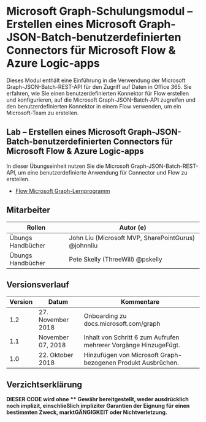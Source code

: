 # <a name="microsoft-graph-training-module---create-a-microsoft-graph-json-batch-custom-connector-for-microsoft-flow--azure-logic-apps"></a>Microsoft Graph-Schulungsmodul – Erstellen eines Microsoft Graph-JSON-Batch-benutzerdefinierten Connectors für Microsoft Flow & Azure Logic-apps

Dieses Modul enthält eine Einführung in die Verwendung der Microsoft Graph-JSON-Batch-REST-API für den Zugriff auf Daten in Office 365. Sie erfahren, wie Sie einen benutzerdefinierten Konnektor für Flow erstellen und konfigurieren, auf die Microsoft Graph-JSON-Batch-API zugreifen und den benutzerdefinierten Konnektor in einem Flow verwenden, um ein Microsoft-Team zu erstellen.

## <a name="lab---create-a-microsoft-graph-json-batch-custom-connector-for-microsoft-flow--azure-logic-apps"></a>Lab – Erstellen eines Microsoft Graph-JSON-Batch-benutzerdefinierten Connectors für Microsoft Flow & Azure Logic-apps

In dieser Übungseinheit nutzen Sie die Microsoft Graph-JSON-Batch-REST-API, um eine benutzerdefinierte Anwendung für Connector und Flow zu erstellen.

- [Flow Microsoft Graph-Lernprogramm](https://docs.microsoft.com/graph/training/flow-tutorial)

## <a name="contributors"></a>Mitarbeiter

| Rollen | Autor (e) |
| ------| ----------|
| Übungs Handbücher | John Liu (Microsoft MVP, SharePointGurus) @johnnliu |
| Übungs Handbücher | Pete Skelly (ThreeWill) @pskelly |

## <a name="version-history"></a>Versionsverlauf

| Version | Datum | Kommentare |
| ------- | -----| -------- |
| 1.2 | 27. November 2018 | Onboarding zu docs.microsoft.com/graph |
| 1.1 | November 07, 2018 | Inhalt von Schritt 6 zum Aufrufen mehrerer Vorgänge HinzugeFügt. |
| 1.0 | 22. Oktober 2018 | Hinzufügen von Microsoft Graph-bezogenen Produkt Ausbrüchen. |

## <a name="disclaimer"></a>Verzichtserklärung

**DIESER CODE wird ohne ** Gewähr bereitgestellt, weder ausdrücklich noch implizit, einschließlich impliziter Garantien der Eignung für einen bestimmten Zweck, marktGÄNGIGKEIT oder Nichtverletzung.**